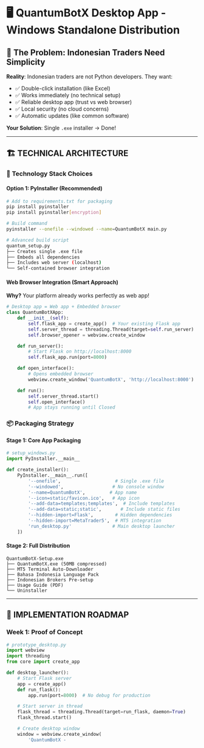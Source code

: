 # 🖥️ QuantumBotX Desktop App - Windows Standalone Distribution

## 🤔 **The Problem: Indonesian Traders Need Simplicity**

**Reality**: Indonesian traders are not Python developers. They want:
- ✅ Double-click installation (like Excel)
- ✅ Works immediately (no technical setup)
- ✅ Reliable desktop app (trust vs web browser)
- ✅ Local security (no cloud concerns)
- ✅ Automatic updates (like common software)

**Your Solution**: Single `.exe` installer → Done!

---

## 🏗️ **TECHNICAL ARCHITECTURE**

### 🎯 **Technology Stack Choices**

#### **Option 1: PyInstaller (Recommended)**
```bash
# Add to requirements.txt for packaging
pip install pyinstaller
pip install pyinstaller[encryption]

# Build command
pyinstaller --onefile --windowed --name=QuantumBotX main.py

# Advanced build script
quantum_setup.py
├── Creates single .exe file
├── Embeds all dependencies
├── Includes web server (localhost)
└── Self-contained browser integration
```

#### **Web Browser Integration (Smart Approach)**
**Why?** Your platform already works perfectly as web app!
```python
# Desktop app = Web app + Embedded browser
class QuantumBotXApp:
    def __init__(self):
        self.flask_app = create_app()  # Your existing Flask app
        self.server_thread = threading.Thread(target=self.run_server)
        self.browser_opener = webview.create_window

    def run_server():
        # Start Flask on http://localhost:8000
        self.flask_app.run(port=8000)

    def open_interface():
        # Opens embedded browser
        webview.create_window('QuantumBotX', 'http://localhost:8000')

    def run():
        self.server_thread.start()
        self.open_interface()
        # App stays running until Closed
```

### 📦 **Packaging Strategy**

#### **Stage 1: Core App Packaging**
```python
# setup_windows.py
import PyInstaller.__main__

def create_installer():
    PyInstaller.__main__.run([
        '--onefile',                    # Single .exe file
        '--windowed',                  # No console window
        '--name=QuantumBotX',         # App name
        '--icon=static/favicon.ico',   # App icon
        '--add-data=templates;templates',  # Include templates
        '--add-data=static;static',       # Include static files
        '--hidden-import=Flask',        # Hidden dependencies
        '--hidden-import=MetaTrader5',  # MT5 integration
        'run_desktop.py'               # Main desktop launcher
    ])
```

#### **Stage 2: Full Distribution**
```
QuantumBotX-Setup.exe
├── QuantumBotX.exe (50MB compressed)
├── MT5 Terminal Auto-Downloader
├── Bahasa Indonesia Language Pack
├── Indonesian Brokers Pre-setup
├── Usage Guide (PDF)
└── Uninstaller
```

---

## 🔨 **IMPLEMENTATION ROADMAP**

### **Week 1: Proof of Concept**
```python
# prototype_desktop.py
import webview
import threading
from core import create_app

def desktop_launcher():
    # Start Flask server
    app = create_app()
    def run_flask():
        app.run(port=8000)  # No debug for production

    # Start server in thread
    flask_thread = threading.Thread(target=run_flask, daemon=True)
    flask_thread.start()

    # Create desktop window
    window = webview.create_window(
        'QuantumBotX -
